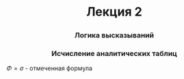 # <p align="center"> Лекция 2 </p>
### <p align="center"> Логика высказываний </p>
### <p align="center"> Исчисление аналитических таблиц </p>

$\Phi=\sigma$ - отмеченная формула 
